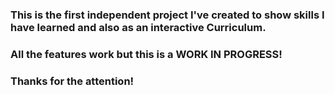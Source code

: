 <h3> This is the first independent project I've created to show skills I have learned and also as an interactive Curriculum. </h1>
<h3> All the features work but this is a WORK IN PROGRESS! </h3>
<h3> Thanks for the attention! </h3>
